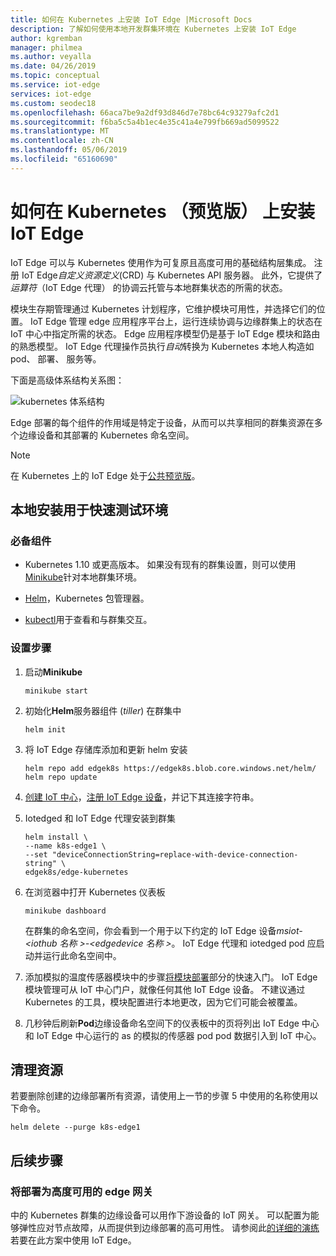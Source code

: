 ```yaml
---
title: 如何在 Kubernetes 上安装 IoT Edge |Microsoft Docs
description: 了解如何使用本地开发群集环境在 Kubernetes 上安装 IoT Edge
author: kgremban
manager: philmea
ms.author: veyalla
ms.date: 04/26/2019
ms.topic: conceptual
ms.service: iot-edge
services: iot-edge
ms.custom: seodec18
ms.openlocfilehash: 66aca7be9a2df93d846d7e78bc64c93279afc2d1
ms.sourcegitcommit: f6ba5c5a4b1ec4e35c41a4e799fb669ad5099522
ms.translationtype: MT
ms.contentlocale: zh-CN
ms.lasthandoff: 05/06/2019
ms.locfileid: "65160690"
---
```

# <a name="how-to-install-iot-edge-on-kubernetes-preview"></a>如何在 Kubernetes （预览版） 上安装 IoT Edge

IoT Edge 可以与 Kubernetes 使用作为可复原且高度可用的基础结构层集成。 注册 IoT Edge*自定义资源定义*(CRD) 与 Kubernetes API 服务器。 此外，它提供了*运算符*（IoT Edge 代理） 的协调云托管与本地群集状态的所需的状态。 

模块生存期管理通过 Kubernetes 计划程序，它维护模块可用性，并选择它们的位置。 IoT Edge 管理 edge 应用程序平台上，运行连续协调与边缘群集上的状态在 IoT 中心中指定所需的状态。 Edge 应用程序模型仍是基于 IoT Edge 模块和路由的熟悉模型。 IoT Edge 代理操作员执行*自动*转换为 Kubernetes 本地人构造如 pod、 部署、 服务等。

下面是高级体系结构关系图：

![kubernetes 体系结构](./media/how-to-install-iot-edge-kubernetes/k8s-arch.png)

Edge 部署的每个组件的作用域是特定于设备，从而可以共享相同的群集资源在多个边缘设备和其部署的 Kubernetes 命名空间。

>[!NOTE]
>在 Kubernetes 上的 IoT Edge 处于[公共预览版](https://azure.microsoft.com/support/legal/preview-supplemental-terms/)。

## <a name="install-locally-for-a-quick-test-environment"></a>本地安装用于快速测试环境

### <a name="prerequisites"></a>必备组件

* Kubernetes 1.10 或更高版本。 如果没有现有的群集设置，则可以使用[Minikube](https://kubernetes.io/docs/setup/minikube/)针对本地群集环境。 

* [Helm](https://helm.sh/docs/using_helm/#quickstart-guide)，Kubernetes 包管理器。

* [kubectl](https://kubernetes.io/docs/tasks/tools/install-kubectl/)用于查看和与群集交互。

### <a name="setup-steps"></a>设置步骤

1. 启动**Minikube**

    ``` shell
    minikube start
    ```

1. 初始化**Helm**服务器组件 (*tiller*) 在群集中

    ``` shell
    helm init
    ```

1. 将 IoT Edge 存储库添加和更新 helm 安装

    ``` shell
    helm repo add edgek8s https://edgek8s.blob.core.windows.net/helm/
    helm repo update
    ```

1. [创建 IoT 中心](../iot-hub/iot-hub-create-through-portal.md)，[注册 IoT Edge 设备](how-to-register-device-portal.md)，并记下其连接字符串。

1. Iotedged 和 IoT Edge 代理安装到群集

    ```shell
    helm install \
    --name k8s-edge1 \
    --set "deviceConnectionString=replace-with-device-connection-string" \
    edgek8s/edge-kubernetes
    ```
1. 在浏览器中打开 Kubernetes 仪表板

    ```shell
    minikube dashboard
    ```

    在群集的命名空间，你会看到一个用于以下约定的 IoT Edge 设备*msiot-\<iothub 名称 >-\<edgedevice 名称 >*。 IoT Edge 代理和 iotedged pod 应启动并运行此命名空间中。

1. 添加模拟的温度传感器模块中的步骤[将模块部署](quickstart-linux.md#deploy-a-module)部分的快速入门。 IoT Edge 模块管理可从 IoT 中心门户，就像任何其他 IoT Edge 设备。 不建议通过 Kubernetes 的工具，模块配置进行本地更改，因为它们可能会被覆盖。

1. 几秒钟后刷新**Pod**边缘设备命名空间下的仪表板中的页将列出 IoT Edge 中心和 IoT Edge 中心运行的 as 的模拟的传感器 pod pod 数据引入到 IoT 中心。

## <a name="clean-up-resources"></a>清理资源

若要删除创建的边缘部署所有资源，请使用上一节的步骤 5 中使用的名称使用以下命令。

``` shell
helm delete --purge k8s-edge1
```

## <a name="next-steps"></a>后续步骤

### <a name="deploy-as-a-highly-available-edge-gateway"></a>将部署为高度可用的 edge 网关 

中的 Kubernetes 群集的边缘设备可以用作下游设备的 IoT 网关。 可以配置为能够弹性应对节点故障，从而提供到边缘部署的高可用性。 请参阅此[的详细的演练](https://github.com/Azure-Samples/iotedge-gateway-on-kubernetes)若要在此方案中使用 IoT Edge。